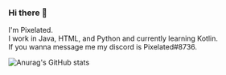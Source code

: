 ### Hi there 👋

I'm Pixelated.  
I work in Java, HTML, and Python and currently learning Kotlin.   
If you wanna message me my discord is Pixelated#8736.  

![Anurag's GitHub stats](https://github-readme-stats.vercel.app/api?username=M3gaPixel&theme=tokyonight&show_icons=true)
